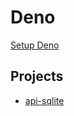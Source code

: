 # Deno

[Setup Deno](https://docs.deno.com/runtime/getting_started/installation/)

## Projects

- [api-sqlite](./api-sqlite/)
